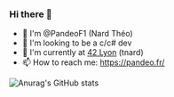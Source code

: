 ### Hi there 👋

- 👋 I'm @PandeoF1 (Nard Théo)
- 🤔 I'm looking to be a c/c# dev
- 💬 I'm currently at [42 Lyon](https://www.42lyon.fr/) (tnard)
- 📫 How to reach me: https://pandeo.fr/

![Anurag's GitHub stats](https://github-readme-stats.vercel.app/api?username=PandeoF1&count_private=true&theme=dark&show_icons=true)
